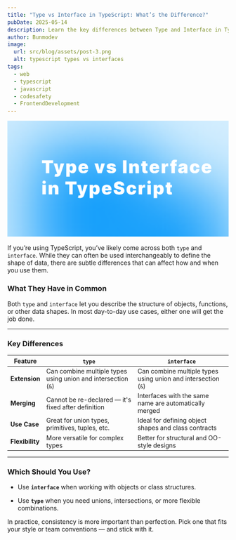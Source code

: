 ```yaml
---
title: "Type vs Interface in TypeScript: What’s the Difference?"
pubDate: 2025-05-14
description: Learn the key differences between Type and Interface in TypeScript. This simple guide helps you understand when and why to use each, with a focus on their core differences and use cases.
author: Bunmodev
image:
  url: src/blog/assets/post-3.png
  alt: typescript types vs interfaces
tags:
  - web
  - typescript
  - javascript
  - codesafety
  - FrontendDevelopment
---
```


![](assets/post-3.png)

If you’re using TypeScript, you’ve likely come across both `type` and `interface`. While they can often be used interchangeably to define the shape of data, there are subtle differences that can affect how and when you use them.

### **What They Have in Common**

Both `type` and `interface` let you describe the structure of objects, functions, or other data shapes. In most day-to-day use cases, either one will get the job done.

---

### **Key Differences**

| Feature         | `type`                                                        | `interface`                                                   |
| --------------- | ------------------------------------------------------------- | ------------------------------------------------------------- |
| **Extension**   | Can combine multiple types using union and intersection (`&`) | Can combine multiple types using union and intersection (`&`) |
| **Merging**     | Cannot be re-declared — it's fixed after definition           | Interfaces with the same name are automatically merged        |
| **Use Case**    | Great for union types, primitives, tuples, etc.               | Ideal for defining object shapes and class contracts          |
| **Flexibility** | More versatile for complex types                              | Better for structural and OO-style designs                    |

---

### **Which Should You Use?**

- Use **`interface`** when working with objects or class structures.
    
- Use **`type`** when you need unions, intersections, or more flexible combinations.
    

In practice, consistency is more important than perfection. Pick one that fits your style or team conventions — and stick with it.